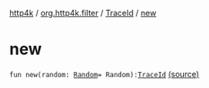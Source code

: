 [http4k](../../index.md) / [org.http4k.filter](../index.md) / [TraceId](index.md) / [new](./new.md)

# new

`fun new(random: `[`Random`](https://kotlinlang.org/api/latest/jvm/stdlib/kotlin.random/-random/index.html)` = Random): `[`TraceId`](index.md) [(source)](https://github.com/http4k/http4k/blob/master/http4k-core/src/main/kotlin/org/http4k/filter/ZipkinTraces.kt#L17)